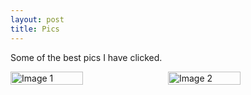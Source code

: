 ```yaml
---
layout: post
title: Pics
---
```


Some of the best pics I have clicked.

<div style="display: flex; gap: 10px;">
  <img src="https://www.dropbox.com/scl/fi/vzszys8nqd3y5gbwlny2l/PXL_20250418_084502560.MP.jpg?rlkey=3funrs37rr031tj72yigoa0md&dl=1" alt="Image 1" style="width: 48%; height: auto;" />
  <img src="https://www.dropbox.com/scl/fi/vzszys8nqd3y5gbwlny2l/PXL_20250418_084502560.MP.jpg?rlkey=3funrs37rr031tj72yigoa0md&dl=1" alt="Image 2" style="width: 48%; height: auto;" />
</div>
